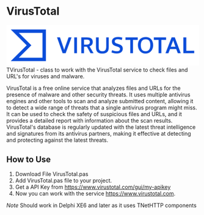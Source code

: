 # VirusTotal
![](/VirusTotalLogo.png)
TVirusTotal - class to work with the VirusTotal service to check files and URL's for viruses and malware.

VirusTotal is a free online service that analyzes files and URLs for the presence of malware and other security threats. It uses multiple antivirus engines and other tools to scan and analyze submitted content, allowing it to detect a wide range of threats that a single antivirus program might miss. It can be used to check the safety of suspicious files and URLs, and it provides a detailed report with information about the scan results. VirusTotal's database is regularly updated with the latest threat intelligence and signatures from its antivirus partners, making it effective at detecting and protecting against the latest threats.

How to Use
---------------
1. Download File VirusTotal.pas
2. Add VirusTotal.pas file to your project.
3. Get a API Key from https://www.virustotal.com/gui/my-apikey
4. Now you can work with the service https://www.virustotal.com.


*Note* Should work in Delphi XE6 and later as it uses TNetHTTP components
